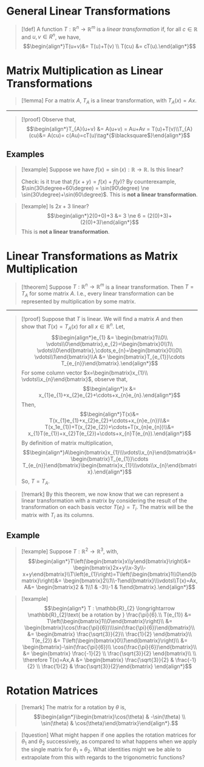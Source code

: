 # General Linear Transformations

>[!def]
>A function $T : \mathbb{R}^{n} \longrightarrow \mathbb{R}^{m}$ is a *linear transformation* if, for all $c\in \mathbb{R}$ and $u,v\in R^{n}$, we have,
>$$\begin{align*}T(u+v)&= T(u)+T(v) \\ T(cu) &= cT(u).\end{align*}$$

# Matrix Multiplication as Linear Transformations
>[!lemma]
>For a matrix $A$, $T_{A}$ is a linear transformation, with $T_{A}(x) = Ax$.
---
>[!proof]
>Observe that,
>$$\begin{align*}T_{A}(u+v) &= A(u+v) = Au+Av = T(u)+T(v)\\T_{A}(cu)&= A(cu)= c(Au)=cT(u)\tag*{$\blacksquare$}\end{align*}$$

## Examples
>[!example]
>Suppose we have $f(x) = \sin(x) : \mathbb{R} \longrightarrow \mathbb{R}$.
>Is this linear?
>
>Check: is it true that $f(x+y) = f(x)+f(y)$?
>By counterexample, $\sin(30\degree+60\degree) = \sin(90\degree) \ne \sin(30\degree)+\sin(60\degree)$.
>This is **not a linear transformation**.

>[!example]
>Is $2x+3$ linear?
>$$\begin{align*}2(0+0)+3 &= 3 \ne 6 = (2(0)+3)+(2(0)+3)\end{align*}$$
>This is **not a linear transformation**.

# Linear Transformations as Matrix Multiplication

>[!theorem]
>Suppose $T : \mathbb{R}^{n} \longrightarrow \mathbb{R}^{m}$ is a linear transformation.
>Then $T = T_{A}$ for some matrix $A$.
>I.e., every linear transformation can be represented by multiplication by some matrix.
---
>[!proof]
>Suppose that $T$ is linear. We will find a matrix $A$ and then show that $T(x) = T_{A}(x)$ for all $x\in \mathbb{R}^{n}$.
>Let,
>$$\begin{align*}e_{1} &= \begin{bmatrix}1\\0\\ \vdots\\0\end{bmatrix},e_{2}=\begin{bmatrix}0\\1\\ \vdots\\0\end{bmatrix},\cdots,e_{n}=\begin{bmatrix}0\\0\\ \vdots\\1\end{bmatrix}\\A &= \begin{bmatrix}T_{e_{1}}\cdots T_{e_{n}}\end{bmatrix}.\end{align*}$$
>For some column vector $x=\begin{bmatrix}x_{1}\\ \vdots\\x_{n}\end{bmatrix}$, observe that,
>$$\begin{align*}x &= x_{1}e_{1}+x_{2}e_{2}+\cdots+x_{n}e_{n}.\end{align*}$$
>Then,
>$$\begin{align*}T(x)&= T(x_{1}e_{1}+x_{2}e_{2}+\cdots+x_{n}e_{n})\\&= T(x_1e_{1})+T(x_{2}e_{2})+\cdots+T(x_{n}e_{n})\\&= x_{1}T(e_{1})+x_{2}T(e_{2})+\cdots+x_{n}T(e_{n}).\end{align*}$$
>By definition of matrix multiplication,
>$$\begin{align*}A\begin{bmatrix}x_{1}\\\vdots\\x_{n}\end{bmatrix}&= \begin{bmatrix}T_{e_{1}}\cdots T_{e_{n}}\end{bmatrix}\begin{bmatrix}x_{1}\\\vdots\\x_{n}\end{bmatrix}.\end{align*}$$
>So, $T=T_{A}$.

>[!remark]
>By this theorem, we now know that we can represent a linear transformation with a matrix by considering the result of the transformation on each basis vector $T(e_{i})=T_{i}$. The matrix will be the matrix with $T_{i}$ as its columns.

## Example
>[!example]
>Suppose $T : \mathbb{R}^{2} \longrightarrow \mathbb{R}^{3}$, with,
>$$\begin{align*}T\left(\begin{bmatrix}x\\y\end{bmatrix}\right)&= \begin{bmatrix}2x+y\\x-3y\\-x+y\end{bmatrix}\\T\left(e_{1}\right)=T\left(\begin{bmatrix}1\\0\end{bmatrix}\right)&= \begin{bmatrix}2\\1\\-1\end{bmatrix}\\\vdots\\T(x)=Ax, A&= \begin{bmatrix}2 & 1\\1 & -3\\-1 & 1\end{bmatrix}.\end{align*}$$

>[!example]
>$$\begin{align*}
T : \mathbb{R}_{2} \longrightarrow \mathbb{R}_{2}\text{ be a rotation by } \frac{\pi}{6}.\\
T(e_{1}) &= T\left(\begin{bmatrix}1\\0\end{bmatrix}\right)\\
&= \begin{bmatrix}\cos(\frac{\pi}{6})\\\sin(\frac{\pi}{6})\end{bmatrix}\\
&= \begin{bmatrix} \frac{\sqrt{3}}{2}\\ \frac{1}{2} \end{bmatrix}\\
T(e_{2}) &= T\left(\begin{bmatrix}0\\1\end{bmatrix}\right)\\
&= \begin{bmatrix}-\sin(\frac{\pi}{6})\\ \cos(\frac{\pi}{6})\end{bmatrix}\\
&= \begin{bmatrix} \frac{-1}{2} \\ \frac{\sqrt{3}}{2} \end{bmatrix}\\
\\
\therefore T(x)=Ax,A &= \begin{bmatrix} \frac{\sqrt{3}}{2} & \frac{-1}{2} \\ \frac{1}{2} & \frac{\sqrt{3}}{2}\end{bmatrix}
\end{align*}$$

# Rotation Matrices

>[!remark]
>The matrix for a rotation by $\theta$ is,
>$$\begin{align*}\begin{bmatrix}\cos(\theta) & -\sin(\theta) \\ \sin(\theta) & \cos(\theta)\end{bmatrix}\end{align*}.$$

>[!question]
>What might happen if one applies the rotation matrices for $\theta_{1}$ and $\theta_{2}$ successively, as compared to what happens when we apply the single matrix for $\theta_{1}+\theta_{2}$.
>What identities might we be able to extrapolate from this with regards to the trigonometric functions?
